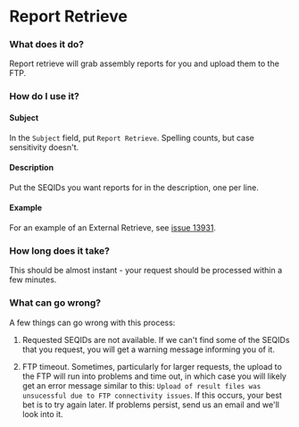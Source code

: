 # Report Retrieve

### What does it do?

Report retrieve will grab assembly reports for you and upload them to the FTP.

### How do I use it?

#### Subject

In the `Subject` field, put `Report Retrieve`. Spelling counts, but case sensitivity doesn't.

#### Description

Put the SEQIDs you want reports for in the description, one per line. 

#### Example

For an example of an External Retrieve, see [issue 13931](https://redmine.biodiversity.agr.gc.ca/issues/12931).

### How long does it take?

This should be almost instant - your request should be processed within a few minutes.

### What can go wrong?

A few things can go wrong with this process:

1) Requested SEQIDs are not available. If we can't find some of the SEQIDs that you request, you will get a warning
message informing you of it.

2) FTP timeout. Sometimes, particularly for larger requests, the upload to the FTP will run into problems and time out,
in which case you will likely get an error message similar to this: `Upload of result files was unsucessful due to
FTP connectivity issues`. If this occurs, your best bet is to try again later. If problems persist, send us an email
and we'll look into it.
